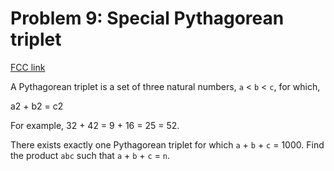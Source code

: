 # Problem 9: Special Pythagorean triplet

[FCC link](https://www.freecodecamp.org/learn/coding-interview-prep/project-euler/problem-9-special-pythagorean-triplet)

A Pythagorean triplet is a set of three natural numbers, `a` < `b` < `c`, for
which,

a2 + b2 = c2

For example, 32 + 42 = 9 + 16 = 25 = 52.

There exists exactly one Pythagorean triplet for which `a` + `b` + `c` = 1000.
Find the product `abc` such that `a` + `b` + `c` = `n`.
